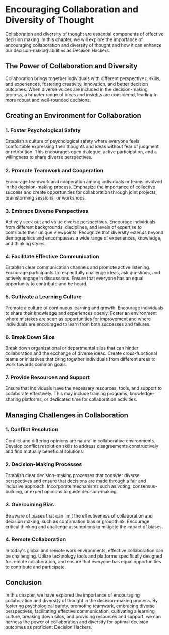 Encouraging Collaboration and Diversity of Thought
===========================================================

Collaboration and diversity of thought are essential components of effective decision making. In this chapter, we will explore the importance of encouraging collaboration and diversity of thought and how it can enhance our decision-making abilities as Decision Hackers.

The Power of Collaboration and Diversity
----------------------------------------

Collaboration brings together individuals with different perspectives, skills, and experiences, fostering creativity, innovation, and better decision outcomes. When diverse voices are included in the decision-making process, a broader range of ideas and insights are considered, leading to more robust and well-rounded decisions.

Creating an Environment for Collaboration
-----------------------------------------

### 1. Foster Psychological Safety

Establish a culture of psychological safety where everyone feels comfortable expressing their thoughts and ideas without fear of judgment or retribution. This encourages open dialogue, active participation, and a willingness to share diverse perspectives.

### 2. Promote Teamwork and Cooperation

Encourage teamwork and cooperation among individuals or teams involved in the decision-making process. Emphasize the importance of collective success and create opportunities for collaboration through joint projects, brainstorming sessions, or workshops.

### 3. Embrace Diverse Perspectives

Actively seek out and value diverse perspectives. Encourage individuals from different backgrounds, disciplines, and levels of expertise to contribute their unique viewpoints. Recognize that diversity extends beyond demographics and encompasses a wide range of experiences, knowledge, and thinking styles.

### 4. Facilitate Effective Communication

Establish clear communication channels and promote active listening. Encourage participants to respectfully challenge ideas, ask questions, and actively engage in discussions. Ensure that everyone has an equal opportunity to contribute and be heard.

### 5. Cultivate a Learning Culture

Promote a culture of continuous learning and growth. Encourage individuals to share their knowledge and experiences openly. Foster an environment where mistakes are seen as opportunities for improvement and where individuals are encouraged to learn from both successes and failures.

### 6. Break Down Silos

Break down organizational or departmental silos that can hinder collaboration and the exchange of diverse ideas. Create cross-functional teams or initiatives that bring together individuals from different areas to work towards common goals.

### 7. Provide Resources and Support

Ensure that individuals have the necessary resources, tools, and support to collaborate effectively. This may include training programs, knowledge-sharing platforms, or dedicated time for collaboration activities.

Managing Challenges in Collaboration
------------------------------------

### 1. Conflict Resolution

Conflict and differing opinions are natural in collaborative environments. Develop conflict resolution skills to address disagreements constructively and find mutually beneficial solutions.

### 2. Decision-Making Processes

Establish clear decision-making processes that consider diverse perspectives and ensure that decisions are made through a fair and inclusive approach. Incorporate mechanisms such as voting, consensus-building, or expert opinions to guide decision-making.

### 3. Overcoming Bias

Be aware of biases that can limit the effectiveness of collaboration and decision making, such as confirmation bias or groupthink. Encourage critical thinking and challenge assumptions to mitigate the impact of biases.

### 4. Remote Collaboration

In today's global and remote work environments, effective collaboration can be challenging. Utilize technology tools and platforms specifically designed for remote collaboration, and ensure that everyone has equal opportunities to contribute and participate.

Conclusion
----------

In this chapter, we have explored the importance of encouraging collaboration and diversity of thought in the decision-making process. By fostering psychological safety, promoting teamwork, embracing diverse perspectives, facilitating effective communication, cultivating a learning culture, breaking down silos, and providing resources and support, we can harness the power of collaboration and diversity for optimal decision outcomes as proficient Decision Hackers.
